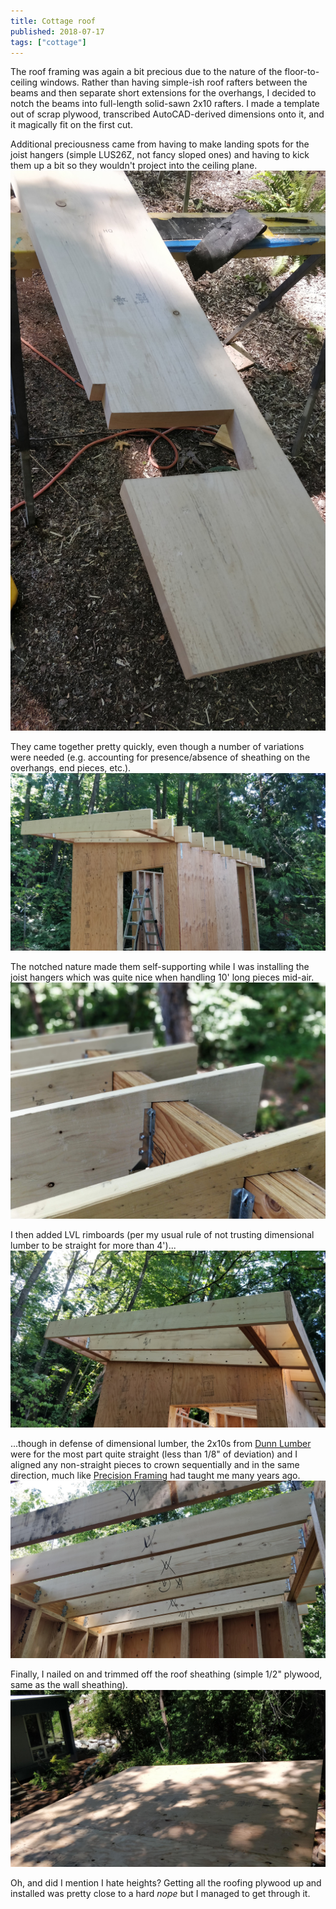 ```yaml
---
title: Cottage roof
published: 2018-07-17
tags: ["cottage"]
---
```


The roof framing was again a bit precious due to the nature of the floor-to-ceiling windows. Rather than having simple-ish roof rafters between the beams and then separate short extensions for the overhangs, I decided to notch the beams into full-length solid-sawn 2x10 rafters.
I made a template out of scrap plywood, transcribed AutoCAD-derived dimensions onto it, and it magically fit on the first cut.

Additional preciousness came from having to make landing spots for the joist hangers (simple LUS26Z, not fancy sloped ones) and having to kick them up a bit so they wouldn't project into the ceiling plane.
![](images/IMG_20180712_153621.jpg "Close-up of roof rafter end")

They came together pretty quickly, even though a number of variations were needed (e.g. accounting for presence/absence of sheathing on the overhangs, end pieces, etc.).
![](images/IMG_20180716_114318.jpg "Roof rafters, installed")

The notched nature made them self-supporting while I was installing the joist hangers which was quite nice when handling 10' long pieces mid-air.
![](images/IMG_20180716_114512_Bokeh.jpg "Close-up of roof rafter hangers")

I then added LVL rimboards (per my usual rule of not trusting dimensional lumber to be straight for more than 4')...
![](images/IMG_20180717_101929.jpg "Close-up of roof rafter hangers")

...though in defense of dimensional lumber, the 2x10s from [Dunn Lumber](https://www.dunnlumber.com/) were for the most part quite straight (less than 1/8" of deviation) and I aligned any non-straight pieces to crown sequentially and in the same direction, much like [Precision Framing](https://www.tauntonstore.com/carpentry/precision-framing-mike-guertin-070570.html) had taught me many years ago.
![](images/IMG_20180716_114347.jpg "Close-up of roof rafter hangers")

Finally, I nailed on and trimmed off the roof sheathing (simple 1/2" plywood, same as the wall sheathing).
![](images/IMG_20180717_134903.jpg "Roof sheathing")

Oh, and did I mention I hate heights? Getting all the roofing plywood up and installed was pretty close to a hard _nope_ but I managed to get through it.
